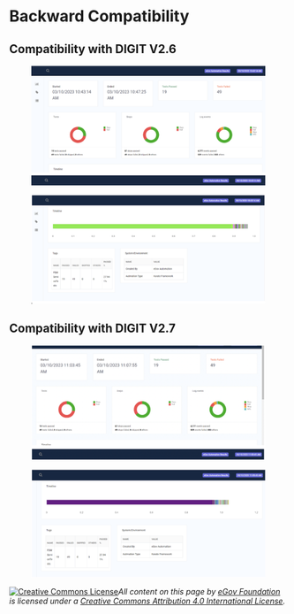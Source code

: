 # Backward Compatibility

## Compatibility with DIGIT V2.6

<figure><img src="../../../../.gitbook/assets/Screenshot 2023-03-30 at 3.49.34 PM.png" alt=""><figcaption></figcaption></figure>

<figure><img src="../../../../.gitbook/assets/Screenshot 2023-03-30 at 3.50.06 PM.png" alt=""><figcaption></figcaption></figure>

## Compatibility with DIGIT V2.7

<figure><img src="../../../../.gitbook/assets/Screenshot 2023-03-30 at 3.51.37 PM.png" alt=""><figcaption></figcaption></figure>

<figure><img src="../../../../.gitbook/assets/Screenshot 2023-03-30 at 3.51.52 PM.png" alt=""><figcaption></figcaption></figure>



[![Creative Commons License](https://i.creativecommons.org/l/by/4.0/80x15.png)](http://creativecommons.org/licenses/by/4.0/)_All content on this page by_ [_eGov Foundation_](https://egov.org.in/) _is licensed under a_ [_Creative Commons Attribution 4.0 International License_](http://creativecommons.org/licenses/by/4.0/)_._
